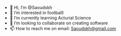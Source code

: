 - 👋 Hi, I’m @Saoudskh
- 👀 I’m interested in footballl
- 🌱 I’m currently learning Acturial Science 
- 💞️ I’m looking to collaborate on creating software
- 📫 How to reach me on email: Saoudskh@gmail.com

<!---
Saoudskh/Saoudskh is a ✨ special ✨ repository because its `README.md` (this file) appears on your GitHub profile.
You can click the Preview link to take a look at your changes.
--->

